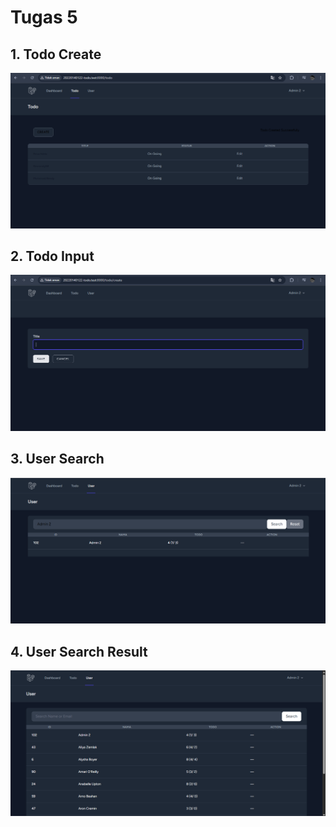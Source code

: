 # Tugas 5

## 1. Todo Create
![Alt text](Screenshot/Tugas5/TodoCreate.png)

## 2. Todo Input
![Alt text](Screenshot/Tugas5/TodoInput.png)

## 3. User Search
![Alt text](Screenshot/Tugas5/SearchTodo.png)

## 4. User Search Result
![Alt text](Screenshot/Tugas5/Search.png)
